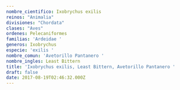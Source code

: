 ```yaml
---
nombre_cientifico: Ixobrychus exilis
reinos: "Animalia"
divisiones: "Chordata"
clases: "Aves"
ordenes: Pelecaniformes
familias: 'Ardeidae '
generos: Ixobrychus
especie: 'exilis '
nombre_comun: 'Avetorillo Pantanero '
nombre_ingles: Least Bittern
title: 'Ixobrychus exilis, Least Bittern, Avetorillo Pantanero '
draft: false
date: 2017-08-19T02:46:32.000Z
---
```


